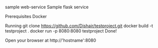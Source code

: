 sample web-service
Sample flask service

Prerequisites
Docker

Running
git clone https://github.com/Dishair/testproject.git
docker build -t testproject .
docker run -p 8080:8080 testproject
Done!

Open your browser at http://'hostname':8080
